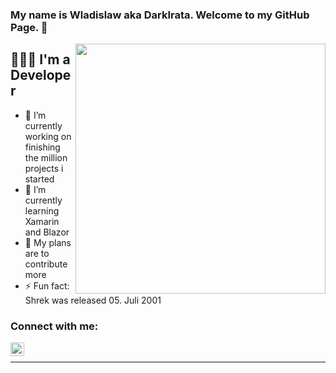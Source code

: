 ### My name is Wladislaw aka DarkIrata. Welcome to my GitHub Page. 👋

[<img align="right" width="400" src="https://github-readme-stats.codestackr.vercel.app/api?username=DarkIrata&show_icons=true&hide_border=true"/>](https://github.com/DarkIrata/)

## 👨🏻‍💻 I'm a Developer

- 🔭 I’m currently working on finishing the million projects i started
- 🌱 I’m currently learning Xamarin and Blazor
- 📝 My plans are to contribute more
- ⚡ Fun fact: Shrek was released 05. Juli 2001

### Connect with me:

[<img align="left" alt="DarkIrata | Twitter" width="22px" src="https://cdn.jsdelivr.net/npm/simple-icons@v3/icons/twitter.svg" />][twitter]

<br />

---


[twitter]: https://twitter.com/DarkIrata
[github]: https://github.com/DarkIrata
[gitlab]: https://gitlab.com/DarkIrata
[visualstudio]: https://visualstudio.microsoft.com/de/
[cmder]: https://cmder.net/
[gitextensions]: http://gitextensions.github.io/
